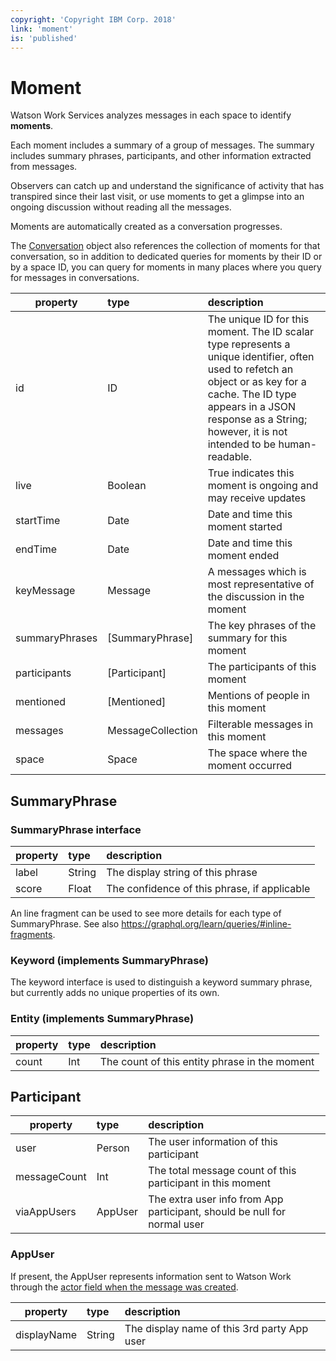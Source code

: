```yaml
---
copyright: 'Copyright IBM Corp. 2018'
link: 'moment'
is: 'published'
---
```

# Moment

Watson Work Services analyzes messages in each space to identify **moments**.

Each moment includes a summary of a group of messages. The summary includes summary phrases, participants, and other information extracted from messages.

Observers can catch up and understand the significance of activity that has transpired since their last visit, or use moments to get a glimpse into an ongoing discussion without reading all the messages.

Moments are automatically created as a conversation progresses.

The [Conversation](./guides/V1_conversation_main.md) object also references the collection of moments for that conversation, so in addition to dedicated queries for moments by their ID or by a space ID, you can query for moments in many places where you query for messages in conversations.

| property      | type          | description  |
| ------------- |:------------- |:-----|
| id | ID | The unique ID for this moment. The ID scalar type represents a unique identifier, often used to refetch an object or as key for a cache. The ID type appears in a JSON response as a String; however, it is not intended to be human-readable. |
| live | Boolean | True indicates this moment is ongoing and may receive updates |
| startTime | Date | Date and time this moment started |
| endTime | Date | Date and time this moment ended |
| keyMessage | Message | A messages which is most representative of the discussion in the moment |
| summaryPhrases | [SummaryPhrase] | The key phrases of the summary for this moment |
| participants | [Participant] | The participants of this moment |
| mentioned | [Mentioned] | Mentions of people in this moment |
| messages | MessageCollection | Filterable messages in this moment |
| space | Space | The space where the moment occurred |

## SummaryPhrase
### SummaryPhrase interface
| property      | type          | description  |
| ------------- |:------------- |:-----|
| label | String | The display string of this phrase |
| score | Float | The confidence of this phrase, if applicable |

An line fragment can be used to see more details for each type of SummaryPhrase. See also https://graphql.org/learn/queries/#inline-fragments.

### Keyword (implements SummaryPhrase)

The keyword interface is used to distinguish a keyword summary phrase, but currently adds no unique properties of its own.

### Entity (implements SummaryPhrase)
| property      | type          | description  |
| ------------- |:------------- |:-----|
| count | Int | The count of this entity phrase in the moment |

## Participant
| property      | type          | description  |
| ------------- |:------------- |:-----|
| user | Person | The user information of this participant |
| messageCount | Int | The total message count of this participant in this moment |
| viaAppUsers | AppUser | The extra user info from App participant, should be null for normal user |

### AppUser

If present, the AppUser represents information sent to Watson Work through the [actor field when the message was created](./guides/V1_wwsg_Spaces.md).

| property      | type          | description  |
| ------------- |:------------- |:-----|
| displayName | String | The display name of this 3rd party App user |
